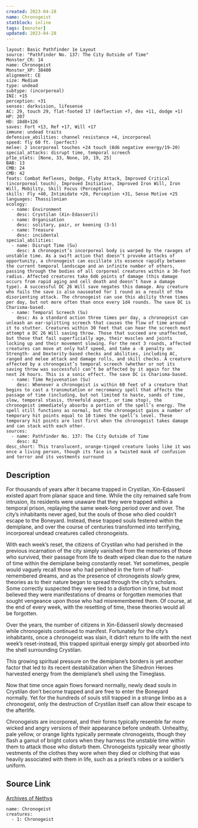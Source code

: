 ```yaml
---
created: 2023-04-28
name: Chronogeist
statblock: inline
tags: [monster]
updated: 2023-04-28
---
```

```statblock
layout: Basic Pathfinder 1e Layout
source: "Pathfinder No. 137: The City Outside of Time"
Monster_CR: 14
name: Chronogeist
Monster_XP: 38400
alignment: CE
size: Medium
type: undead
subtype: (incorporeal)
INI: +15
perception: +31
senses: darkvision, lifesense
AC: 29, touch 29, flat-footed 17 (deflection +7, dex +11, dodge +1)
HP: 207
HD: 18d8+126
saves: Fort +13, Ref +17, Will +17
immune: undead traits
defensive_abilities: channel resistance +4, incorporeal
speed: fly 60 ft. (perfect)
melee: 2 incorporeal touches +24 touch (8d6 negative energy/19-20)
special_attacks: disrupt time, temporal screech
pf1e_stats: [None, 33, None, 10, 19, 25]
BAB: 13
CMB: 24
CMD: 42
feats: Combat Reflexes, Dodge, Flyby Attack, Improved Critical (incorporeal touch), Improved Initiative, Improved Iron Will, Iron Will, Mobility, Skill Focus (Perception)
skills: Fly +40, Intimidate +28, Perception +31, Sense Motive +25
languages: Thassilonian
ecology:
  - name: Environment
    desc: Crystilan (Xin-Edasseril)
  - name: Organisation
    desc: solitary, pair, or keening (3-5)
  - name: Treasure
    desc: incidental
special_abilities:
  - name: Disrupt Time (Su)
    desc: A chronogeist’s incorporeal body is warped by the ravages of unstable time. As a swift action that doesn’t provoke attacks of opportunity, a chronogeist can oscillate its essence rapidly between the current temporal landscape and an infinite number of others, passing through the bodies of all corporeal creatures within a 30-foot radius. Affected creatures take 6d6 points of damage (this damage occurs from rapid aging and cell death and doesn’t have a damage type). A successful DC 26 Will save negates this damage. Any creature who fails the save is also nauseated for 1 round as a result of the disorienting attack. The chronogeist can use this ability three times per day, but not more often than once every 1d4 rounds. The save DC is Charisma-based.
  - name: Temporal Screech (Su)
    desc: As a standard action three times per day, a chronogeist can unleash an ear-splitting screech that causes the flow of time around it to stutter. Creatures within 30 feet that can hear the screech must attempt a DC 26 Will saving throw. Those that succeed are unaffected, but those that fail superficially age, their muscles and joints locking up and their movement slowing. For the next 3 rounds, affected creatures can move at only half speed, and take a -8 penalty on Strength- and Dexterity-based checks and abilities, including AC, ranged and melee attack and damage rolls, and skill checks. A creature affected by a chronogeist’s temporal screech (whether or not its saving throw was successful) can’t be affected by it again for the next 24 hours. This is a sonic effect. The save DC is Charisma-based.
  - name: Time Rejuvenation (Su)
    desc: Whenever a chronogeist is within 60 feet of a creature that begins to cast a transmutation or necromancy spell that affects the passage of time (including, but not limited to haste, sands of time, slow, temporal stasis, threefold aspect, or time stop), the chronogeist immediately absorbs a portion of the spell’s energy. The spell still functions as normal, but the chronogeist gains a number of temporary hit points equal to 10 times the spell’s level. These temporary hit points are lost first when the chronogeist takes damage and can stack with each other.
sources:
  - name: Pathfinder No. 137: The City Outside of Time
    desc: 82
desc_short: This translucent, orange-tinged creature looks like it was once a living person, though its face is a twisted mask of confusion and terror and its vestments surround 
```
## Description
For thousands of years after it became trapped in Crystilan, Xin-Edasseril existed apart from planar space and time. While the city remained safe from intrusion, its residents were unaware that they were trapped within a temporal prison, replaying the same week-long period over and over. The city’s inhabitants never aged, but the souls of those who died couldn’t escape to the Boneyard. Instead, these trapped souls festered within the demiplane, and over the course of centuries transformed into terrifying, incorporeal undead creatures called chronogeists.

 With each week’s reset, the citizens of Crystilan who had perished in the previous incarnation of the city simply vanished from the memories of those who survived, their passage from life to death wiped clean due to the nature of time within the demiplane being constantly reset. Yet sometimes, people would vaguely recall those who had perished in the form of half-remembered dreams, and as the presence of chronogeists slowly grew, theories as to their nature began to spread through the city’s scholars. Some correctly suspected they were tied to a distortion in time, but most believed they were manifestations of dreams or forgotten memories that sought vengeance upon those who had misremembered them. Of course, at the end of every week, with the resetting of time, these theories would all be forgotten.

 Over the years, the number of citizens in Xin-Edasseril slowly decreased while chronogeists continued to manifest. Fortunately for the city’s inhabitants, once a chronogeist was slain, it didn’t return to life with the next week’s reset-instead, this trapped spiritual energy simply got absorbed into the shell surrounding Crystilan.

 This growing spiritual pressure on the demiplane’s borders is yet another factor that led to its recent destabilization when the Sihedron Heroes harvested energy from the demiplane’s shell using the Timeglass.

 Now that time once again flows forward normally, newly dead souls in Crystilan don’t become trapped and are free to enter the Boneyard normally. Yet for the hundreds of souls still trapped in a strange limbo as a chronogeist, only the destruction of Crystilan itself can allow their escape to the afterlife.

 Chronogeists are incorporeal, and their forms typically resemble far more wicked and angry versions of their appearance before undeath. Unhealthy, pale yellow, or orange lights typically permeate chronogeists, though they flash a gamut of bright colors when they harness the unstable time within them to attack those who disturb them. Chronogeists typically wear ghostly vestments of the clothes they wore when they died or clothing that was heavily associated with them in life, such as a priest’s robes or a soldier’s uniform.
## Source Link
[Archives of Nethys](https://aonprd.com/MonsterDisplay.aspx?ItemName=Chronogeist)
```encounter-table
name: Chronogeist
creatures:
  - 1: Chronogeist
```

